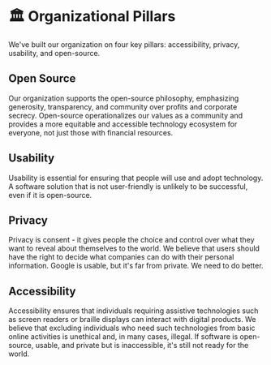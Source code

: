 # 🏛️ Organizational Pillars
We've built our organization on four key pillars: accessibility, privacy, usability, and open-source.

## Open Source
Our organization supports the open-source philosophy, emphasizing generosity, transparency, and community over profits and corporate secrecy. Open-source operationalizes our values as a community and provides a more equitable and accessible technology ecosystem for everyone, not just those with financial resources.

## Usability
Usability is essential for ensuring that people will use and adopt technology. A software solution that is not user-friendly is unlikely to be successful, even if it is open-source.

## Privacy
Privacy is consent - it gives people the choice and control over what they want to reveal about themselves to the world. We believe that users should have the right to decide what companies can do with their personal information. Google is usable, but it's far from private. We need to do better.

## Accessibility
Accessibility ensures that individuals requiring assistive technologies such as screen readers or braille displays can interact with digital products. We believe that excluding individuals who need such technologies from basic online activities is unethical and, in many cases, illegal. If software is open-source, usable, and private but is inaccessible, it's still not ready for the world.
